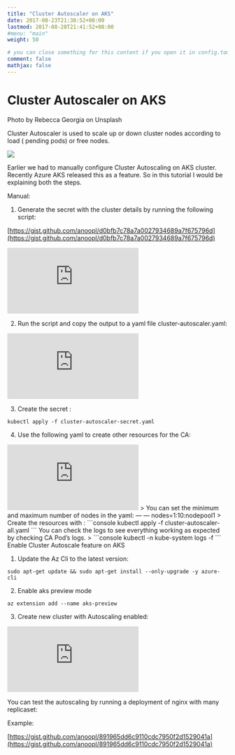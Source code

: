 ```yaml
---
title: "Cluster Autoscaler on AKS"
date: 2017-08-23T21:38:52+08:00
lastmod: 2017-08-28T21:41:52+08:00
#menu: "main"
weight: 50

# you can close something for this content if you open it in config.toml.
comment: false
mathjax: false
---
```

# Cluster Autoscaler on AKS

Photo by Rebecca Georgia on Unsplash

Cluster Autoscaler is used to scale up or down cluster nodes according to load ( pending pods) or free nodes.

![](https://cdn-images-1.medium.com/max/2240/1*tR9qeCMDoTAMyUeNiaefTQ.png)

Earlier we had to manually configure Cluster Autoscaling on AKS cluster. Recently Azure AKS released this as a feature. So in this tutorial I would be explaining both the steps.

Manual:

1. Generate the secret with the cluster details by running the following script:

[https://gist.github.com/anoopl/d0bfb7c78a7a0027934689a7f675796d](https://gist.github.com/anoopl/d0bfb7c78a7a0027934689a7f675796d)

<iframe src="https://medium.com/media/d6785b5080592c749b09546714690c85" frameborder=0></iframe>

2. Run the script and copy the output to a yaml file cluster-autoscaler.yaml:

<iframe src="https://medium.com/media/708896d44e7cd1e80b504823e5f74ad1" frameborder=0></iframe>

3. Create the secret :
```console
kubectl apply -f cluster-autoscaler-secret.yaml
```
4. Use the following yaml to create other resources for the CA:

<iframe src="https://medium.com/media/8620ba61d038a81baeb4026c1a63f649" frameborder=0></iframe>
> You can set the minimum and maximum number of nodes in the yaml: — — nodes=1:10:nodepool1
> Create the resources with : 
```console
kubectl apply -f cluster-autoscaler-all.yaml
```
You can check the logs to see everything working as expected by checking CA Pod’s logs.
> 
```console
kubectl -n kube-system logs -f <cluster-autoscaler-pod>
```
Enable Cluster Autoscale feature on AKS

1. Update the Az Cli to the latest version:
```console
sudo apt-get update && sudo apt-get install --only-upgrade -y azure-cli
```
2. Enable aks preview mode
```console
az extension add --name aks-preview
```
3. Create new cluster with Autoscaling enabled:

<iframe src="https://medium.com/media/440ec6f542d87861eaa2a87ad4a9bda8" frameborder=0></iframe>

You can test the autoscaling by running a deployment of nginx with many replicaset:

Example:

[https://gist.github.com/anoopl/891965dd6c9110cdc7950f2d1529041a](https://gist.github.com/anoopl/891965dd6c9110cdc7950f2d1529041a)
